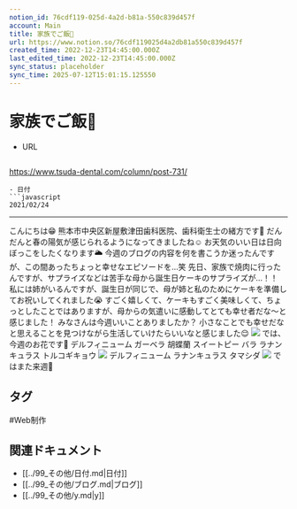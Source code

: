 ```yaml
---
notion_id: 76cdf119-025d-4a2d-b81a-550c839d457f
account: Main
title: 家族でご飯🥩
url: https://www.notion.so/76cdf119025d4a2db81a550c839d457f
created_time: 2022-12-23T14:45:00.000Z
last_edited_time: 2022-12-23T14:45:00.000Z
sync_status: placeholder
sync_time: 2025-07-12T15:01:15.125550
---
```

# 家族でご飯🥩

- URL
  ```javascript
https://www.tsuda-dental.com/column/post-731/
  ```
- 日付
  ```javascript
2021/02/24
  ```
---
こんにちは😁
熊本市中央区新屋敷津田歯科医院、歯科衛生士の緒方です🙂
だんだんと春の陽気が感じられるようになってきましたね☺️
お天気のいい日は日向ぼっこをしたくなります🌥
今週のブログの内容を何を書こうか迷ったんですが、この間あったちょっと幸せなエピソードを…笑
先日、家族で焼肉に行ったんですが、サプライズなどは苦手な母から誕生日ケーキのサプライズが…！！
私には姉がいるんですが、誕生日が同じで、母が姉と私のためにケーキを準備してお祝いしてくれました😭
すごく嬉しくて、ケーキもすごく美味しくて、ちょっとしたことではありますが、母からの気遣いに感動してとても幸せ者だな〜と感じました！
みなさんは今週いいことありましたか？
小さなことでも幸せだなと思えることを見つけながら生活していけたらいいなと感じました😌
![](https://www.tsuda-dental.com/column/_data/contribute/images/731_1_18.jpeg)
では、今週のお花です💐
デルフィニューム
ガーベラ
胡蝶蘭
スイートピー
バラ
ラナンキュラス
トルコギキョウ
![](https://www.tsuda-dental.com/column/_data/contribute/images/731_1_19.jpeg)
デルフィニューム
ラナンキュラス
タマシダ
![](https://www.tsuda-dental.com/column/_data/contribute/images/731_1_20.jpeg)
ではまた来週👋

## タグ

#Web制作 

## 関連ドキュメント

- [[../99_その他/日付.md|日付]]
- [[../99_その他/ブログ.md|ブログ]]
- [[../99_その他/y.md|y]]

